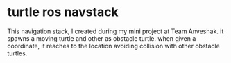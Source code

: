 # turtle ros navstack
This navigation stack, I created during my mini project at Team Anveshak. it spawns a moving turtle and other as obstacle turtle.
when given a coordinate, it reaches to the location avoiding collision with other obstacle turtles.
